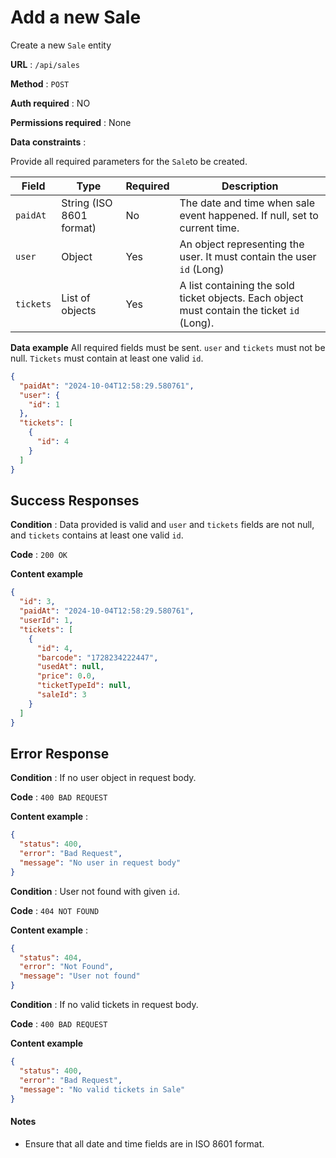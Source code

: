 # Add a new Sale

Create a new `Sale` entity

**URL** : `/api/sales`

**Method** : `POST`

**Auth required** : NO

**Permissions required** : None

**Data constraints** :

Provide all required parameters for the `Sale`to be created.

| Field     | Type                     | Required | Description                                                                                 |
| --------- | ------------------------ | -------- | ------------------------------------------------------------------------------------------- |
| `paidAt`  | String (ISO 8601 format) | No       | The date and time when sale event happened. If null, set to current time.                   |
| `user`    | Object                   | Yes      | An object representing the user. It must contain the user `id` (Long)                       |
| `tickets` | List of objects          | Yes      | A list containing the sold ticket objects. Each object must contain the ticket `id` (Long). |

**Data example** All required fields must be sent. `user` and `tickets` must not be null. `Tickets` must contain at least one valid `id`.

```json
{
  "paidAt": "2024-10-04T12:58:29.580761",
  "user": {
    "id": 1
  },
  "tickets": [
    {
      "id": 4
    }
  ]
}
```

## Success Responses

**Condition** : Data provided is valid and `user` and `tickets` fields are not null, and `tickets` contains at least one valid `id`.

**Code** : `200 OK`

**Content example**

```json
{
  "id": 3,
  "paidAt": "2024-10-04T12:58:29.580761",
  "userId": 1,
  "tickets": [
    {
      "id": 4,
      "barcode": "1728234222447",
      "usedAt": null,
      "price": 0.0,
      "ticketTypeId": null,
      "saleId": 3
    }
  ]
}
```

## Error Response

**Condition** : If no user object in request body.

**Code** : `400 BAD REQUEST`

**Content example** :

```json
{
  "status": 400,
  "error": "Bad Request",
  "message": "No user in request body"
}
```

**Condition** : User not found with given `id`.

**Code** : `404 NOT FOUND`

**Content example** :

```json
{
  "status": 404,
  "error": "Not Found",
  "message": "User not found"
}
```

**Condition** : If no valid tickets in request body.

**Code** : `400 BAD REQUEST`

**Content example**

```json
{
  "status": 400,
  "error": "Bad Request",
  "message": "No valid tickets in Sale"
}
```

#### Notes

- Ensure that all date and time fields are in ISO 8601 format.
